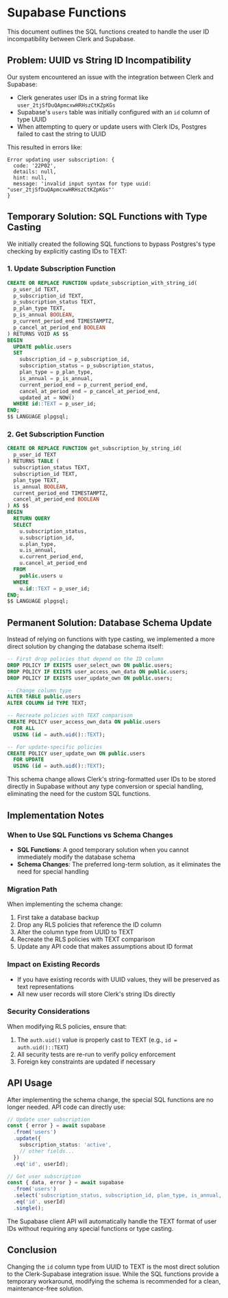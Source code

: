 # Supabase Functions

This document outlines the SQL functions created to handle the user ID incompatibility between Clerk and Supabase.

## Problem: UUID vs String ID Incompatibility

Our system encountered an issue with the integration between Clerk and Supabase:

- Clerk generates user IDs in a string format like `user_2tjSfDuQApmcxwHRHszCtKZpKGs`
- Supabase's `users` table was initially configured with an `id` column of type UUID
- When attempting to query or update users with Clerk IDs, Postgres failed to cast the string to UUID

This resulted in errors like:

```
Error updating user subscription: {
  code: '22P02',
  details: null,
  hint: null,
  message: 'invalid input syntax for type uuid: "user_2tjSfDuQApmcxwHRHszCtKZpKGs"'
}
```

## Temporary Solution: SQL Functions with Type Casting

We initially created the following SQL functions to bypass Postgres's type checking by explicitly casting IDs to TEXT:

### 1. Update Subscription Function

```sql
CREATE OR REPLACE FUNCTION update_subscription_with_string_id(
  p_user_id TEXT,
  p_subscription_id TEXT,
  p_subscription_status TEXT,
  p_plan_type TEXT,
  p_is_annual BOOLEAN,
  p_current_period_end TIMESTAMPTZ,
  p_cancel_at_period_end BOOLEAN
) RETURNS VOID AS $$
BEGIN
  UPDATE public.users
  SET 
    subscription_id = p_subscription_id,
    subscription_status = p_subscription_status,
    plan_type = p_plan_type,
    is_annual = p_is_annual,
    current_period_end = p_current_period_end,
    cancel_at_period_end = p_cancel_at_period_end,
    updated_at = NOW()
  WHERE id::TEXT = p_user_id;
END;
$$ LANGUAGE plpgsql;
```

### 2. Get Subscription Function

```sql
CREATE OR REPLACE FUNCTION get_subscription_by_string_id(
  p_user_id TEXT
) RETURNS TABLE (
  subscription_status TEXT,
  subscription_id TEXT,
  plan_type TEXT,
  is_annual BOOLEAN,
  current_period_end TIMESTAMPTZ,
  cancel_at_period_end BOOLEAN
) AS $$
BEGIN
  RETURN QUERY
  SELECT 
    u.subscription_status,
    u.subscription_id,
    u.plan_type,
    u.is_annual,
    u.current_period_end,
    u.cancel_at_period_end
  FROM 
    public.users u
  WHERE 
    u.id::TEXT = p_user_id;
END;
$$ LANGUAGE plpgsql;
```

## Permanent Solution: Database Schema Update

Instead of relying on functions with type casting, we implemented a more direct solution by changing the database schema itself:

```sql
-- First drop policies that depend on the ID column
DROP POLICY IF EXISTS user_select_own ON public.users;
DROP POLICY IF EXISTS user_access_own_data ON public.users;
DROP POLICY IF EXISTS user_update_own ON public.users;

-- Change column type
ALTER TABLE public.users 
ALTER COLUMN id TYPE TEXT;

-- Recreate policies with TEXT comparison
CREATE POLICY user_access_own_data ON public.users
  FOR ALL
  USING (id = auth.uid()::TEXT);

-- For update-specific policies
CREATE POLICY user_update_own ON public.users
  FOR UPDATE
  USING (id = auth.uid()::TEXT);
```

This schema change allows Clerk's string-formatted user IDs to be stored directly in Supabase without any type conversion or special handling, eliminating the need for the custom SQL functions.

## Implementation Notes

### When to Use SQL Functions vs Schema Changes

- **SQL Functions**: A good temporary solution when you cannot immediately modify the database schema
- **Schema Changes**: The preferred long-term solution, as it eliminates the need for special handling

### Migration Path

When implementing the schema change:

1. First take a database backup
2. Drop any RLS policies that reference the ID column
3. Alter the column type from UUID to TEXT
4. Recreate the RLS policies with TEXT comparison
5. Update any API code that makes assumptions about ID format

### Impact on Existing Records

- If you have existing records with UUID values, they will be preserved as text representations
- All new user records will store Clerk's string IDs directly

### Security Considerations

When modifying RLS policies, ensure that:

1. The `auth.uid()` value is properly cast to TEXT (e.g., `id = auth.uid()::TEXT`)
2. All security tests are re-run to verify policy enforcement
3. Foreign key constraints are updated if necessary

## API Usage

After implementing the schema change, the special SQL functions are no longer needed. API code can directly use:

```typescript
// Update user subscription
const { error } = await supabase
  .from('users')
  .update({
    subscription_status: 'active',
    // other fields...
  })
  .eq('id', userId);

// Get user subscription
const { data, error } = await supabase
  .from('users')
  .select('subscription_status, subscription_id, plan_type, is_annual, current_period_end, cancel_at_period_end')
  .eq('id', userId)
  .single();
```

The Supabase client API will automatically handle the TEXT format of user IDs without requiring any special functions or type casting.

## Conclusion

Changing the `id` column type from UUID to TEXT is the most direct solution to the Clerk-Supabase integration issue. While the SQL functions provide a temporary workaround, modifying the schema is recommended for a clean, maintenance-free solution. 